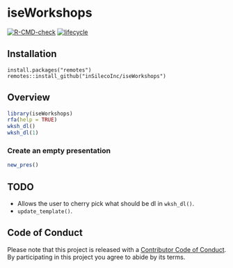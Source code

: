 # iseWorkshops
[![R-CMD-check](https://github.com/inSilecoInc/iseWorkshops/workflows/R-CMD-check/badge.svg)](https://github.com/inSilecoInc/iseWorkshops/actions?query=workflow%3AR-CMD-check)
[![lifecycle](https://img.shields.io/badge/lifecycle-experimental-orange.svg)](https://www.tidyverse.org/lifecycle/#experimental)


## Installation 

```{R}
install.packages("remotes")
remotes::install_github("inSilecoInc/iseWorkshops")
```


## Overview 

```R
library(iseWorkshops)
rfa(help = TRUE) 
wksh_dl() 
wksh_dl(1) 
```

### Create an empty presentation

```R
new_pres()
```


## TODO 

- Allows the user to cherry pick what should be dl in `wksh_dl()`.
- `update_template()`.

## Code of Conduct

Please note that this project is released with a [Contributor Code of Conduct](https://docs.ropensci.org/rcites/CONDUCT.html).
By participating in this project you agree to abide by its terms.